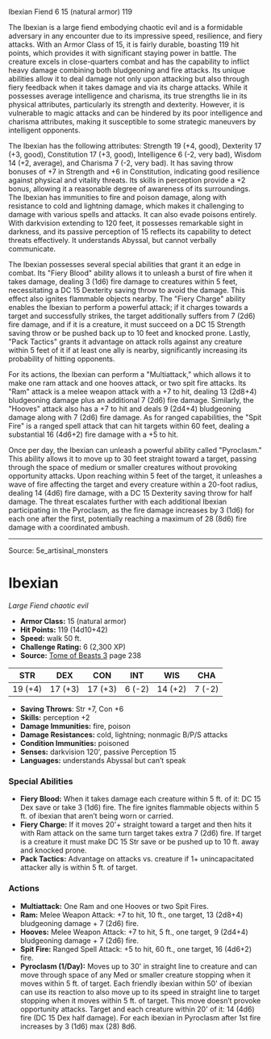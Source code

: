 <MonsterName/>Ibexian</MonsterName>
<CreatureType/>Fiend</CreatureType>
<CR/>6</CR>
<AC/>15 (natural armor)</AC>
<HP/>119</HP>
<summary>The Ibexian is a large fiend embodying chaotic evil and is a formidable adversary in any encounter due to its impressive speed, resilience, and fiery attacks. With an Armor Class of 15, it is fairly durable, boasting 119 hit points, which provides it with significant staying power in battle. The creature excels in close-quarters combat and has the capability to inflict heavy damage combining both bludgeoning and fire attacks. Its unique abilities allow it to deal damage not only upon attacking but also through fiery feedback when it takes damage and via its charge attacks. While it possesses average intelligence and charisma, its true strengths lie in its physical attributes, particularly its strength and dexterity. However, it is vulnerable to magic attacks and can be hindered by its poor intelligence and charisma attributes, making it susceptible to some strategic maneuvers by intelligent opponents.</summary>

<detail>

The Ibexian has the following attributes: Strength 19 (+4, good), Dexterity 17 (+3, good), Constitution 17 (+3, good), Intelligence 6 (-2, very bad), Wisdom 14 (+2, average), and Charisma 7 (-2, very bad). It has saving throw bonuses of +7 in Strength and +6 in Constitution, indicating good resilience against physical and vitality threats. Its skills in perception provide a +2 bonus, allowing it a reasonable degree of awareness of its surroundings. The Ibexian has immunities to fire and poison damage, along with resistance to cold and lightning damage, which makes it challenging to damage with various spells and attacks. It can also evade poisons entirely. With darkvision extending to 120 feet, it possesses remarkable sight in darkness, and its passive perception of 15 reflects its capability to detect threats effectively. It understands Abyssal, but cannot verbally communicate.

The Ibexian possesses several special abilities that grant it an edge in combat. Its "Fiery Blood" ability allows it to unleash a burst of fire when it takes damage, dealing 3 (1d6) fire damage to creatures within 5 feet, necessitating a DC 15 Dexterity saving throw to avoid the damage. This effect also ignites flammable objects nearby. The "Fiery Charge" ability enables the Ibexian to perform a powerful attack; if it charges towards a target and successfully strikes, the target additionally suffers from 7 (2d6) fire damage, and if it is a creature, it must succeed on a DC 15 Strength saving throw or be pushed back up to 10 feet and knocked prone. Lastly, "Pack Tactics" grants it advantage on attack rolls against any creature within 5 feet of it if at least one ally is nearby, significantly increasing its probability of hitting opponents.

For its actions, the Ibexian can perform a "Multiattack," which allows it to make one ram attack and one hooves attack, or two spit fire attacks. Its "Ram" attack is a melee weapon attack with a +7 to hit, dealing 13 (2d8+4) bludgeoning damage plus an additional 7 (2d6) fire damage. Similarly, the "Hooves" attack also has a +7 to hit and deals 9 (2d4+4) bludgeoning damage along with 7 (2d6) fire damage. As for ranged capabilities, the "Spit Fire" is a ranged spell attack that can hit targets within 60 feet, dealing a substantial 16 (4d6+2) fire damage with a +5 to hit.

Once per day, the Ibexian can unleash a powerful ability called "Pyroclasm." This ability allows it to move up to 30 feet straight toward a target, passing through the space of medium or smaller creatures without provoking opportunity attacks. Upon reaching within 5 feet of the target, it unleashes a wave of fire affecting the target and every creature within a 20-foot radius, dealing 14 (4d6) fire damage, with a DC 15 Dexterity saving throw for half damage. The threat escalates further with each additional Ibexian participating in the Pyroclasm, as the fire damage increases by 3 (1d6) for each one after the first, potentially reaching a maximum of 28 (8d6) fire damage with a coordinated ambush.</detail>



---

Source: 5e_artisinal_monsters

# Ibexian

*Large* *Fiend* *chaotic evil*

- **Armor Class:** 15 (natural armor)
- **Hit Points:** 119 (14d10+42)
- **Speed:** walk 50 ft.
- **Challenge Rating:** 6 (2,300 XP)
- **Source:** [Tome of Beasts 3](https://koboldpress.com/kpstore/product/tome-of-beasts-3-for-5th-edition/) page 238

| STR | DEX | CON | INT | WIS | CHA |
| --- | --- | --- | --- | --- | --- |
| 19 (+4) | 17 (+3) | 17 (+3) | 6 (-2) | 14 (+2) | 7 (-2) |

- **Saving Throws**: Str +7, Con +6
- **Skills:** perception +2
- **Damage Immunities:** fire, poison
- **Damage Resistances:** cold, lightning; nonmagic B/P/S attacks
- **Condition Immunities:** poisoned
- **Senses:** darkvision 120', passive Perception 15
- **Languages:** understands Abyssal but can’t speak

### Special Abilities

- **Fiery Blood:** When it takes damage each creature within 5 ft. of it: DC 15 Dex save or take 3 (1d6) fire. The fire ignites flammable objects within 5 ft. of ibexian that aren’t being worn or carried.
- **Fiery Charge:** If it moves 20'+ straight toward a target and then hits it with Ram attack on the same turn target takes extra 7 (2d6) fire. If target is a creature it must make DC 15 Str save or be pushed up to 10 ft. away and knocked prone.
- **Pack Tactics:** Advantage on attacks vs. creature if 1+ unincapacitated attacker ally is within 5 ft. of target.

### Actions

- **Multiattack:** One Ram and one Hooves or two Spit Fires.
- **Ram:** Melee Weapon Attack: +7 to hit, 10 ft., one target, 13 (2d8+4) bludgeoning damage + 7 (2d6) fire.
- **Hooves:** Melee Weapon Attack: +7 to hit, 5 ft., one target, 9 (2d4+4) bludgeoning damage + 7 (2d6) fire.
- **Spit Fire:** Ranged Spell Attack: +5 to hit, 60 ft., one target, 16 (4d6+2) fire.
- **Pyroclasm (1/Day):** Moves up to 30' in straight line to creature and can move through space of any Med or smaller creature stopping when it moves within 5 ft. of target. Each friendly ibexian within 50' of ibexian can use its reaction to also move up to its speed in straight line to target stopping when it moves within 5 ft. of target. This move doesn’t provoke opportunity attacks. Target and each creature within 20' of it: 14 (4d6) fire (DC 15 Dex half damage). For each ibexian in Pyroclasm after 1st fire increases by 3 (1d6) max (28) 8d6.




